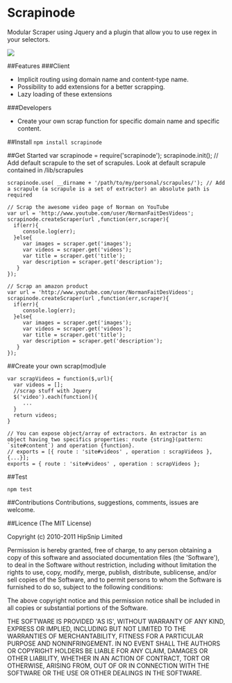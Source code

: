 # Scrapinode 
Modular Scraper using Jquery and a plugin that allow you to use regex in your selectors.

[![](http://travis-ci.org/lbdremy/scrapinode.png)](http://travis-ci.org/#!/lbdremy/scrapinode)

##Features
###Client
   - Implicit routing using domain name and content-type name.
   - Possibility to add extensions for a better scrapping.
   - Lazy loading of these extensions
   
###Developers
   - Create your own scrap function for specific domain name and specific content.
   
##Install
    `npm install scrapinode`
    
##Get Started
    var scrapinode = require('scrapinode');
    scrapinode.init(); // Add default scrapule to the set of scrapules. Look at default scrapule contained in /lib/scrapules
    
    scrapinode.use( __dirname + '/path/to/my/personal/scrapules/'); // Add a scrapule (a scrapule is a set of extractor) an absolute path is required
    
    // Scrap the awesome video page of Norman on YouTube
    var url = 'http://www.youtube.com/user/NormanFaitDesVideos';
    scrapinode.createScraper(url ,function(err,scraper){
      if(err){ 
         console.log(err);
      }else{
         var images = scraper.get('images');
         var videos = scraper.get('videos');
         var title = scraper.get('title');
         var description = scraper.get('description');
       }
    });
    
    // Scrap an amazon product
    var url = 'http://www.youtube.com/user/NormanFaitDesVideos';
    scrapinode.createScraper(url ,function(err,scraper){
      if(err){ 
         console.log(err);
      }else{
         var images = scraper.get('images');
         var videos = scraper.get('videos');
         var title = scraper.get('title');
         var description = scraper.get('description');
       }
    });
    
##Create your own scrap(mod)ule

    var scrapVideos = function($,url){
      var videos = [];
      //scrap stuff with Jquery
      $('video').each(function(){
         ...
      }
      return videos;
    }
   
    // You can expose object/array of extractors. An extractor is an object having two specifics properties: route {string}(pattern: `site#content`) and operation {function}. 
    // exports = [{ route : 'site#videos' , operation : scrapVideos }, {...}];
    exports = { route : 'site#videos' , operation : scrapVideos };

##Test

`npm test`

##Contributions
Contributions, suggestions, comments, issues are welcome.

##Licence
(The MIT License)

Copyright (c) 2010-2011 HipSnip Limited

Permission is hereby granted, free of charge, to any person obtaining a copy of this software and associated documentation files (the 'Software'), to deal in the Software without restriction, including without limitation the rights to use, copy, modify, merge, publish, distribute, sublicense, and/or sell copies of the Software, and to permit persons to whom the Software is furnished to do so, subject to the following conditions:

The above copyright notice and this permission notice shall be included in all copies or substantial portions of the Software.

THE SOFTWARE IS PROVIDED 'AS IS', WITHOUT WARRANTY OF ANY KIND, EXPRESS OR IMPLIED, INCLUDING BUT NOT LIMITED TO THE WARRANTIES OF MERCHANTABILITY, FITNESS FOR A PARTICULAR PURPOSE AND NONINFRINGEMENT. IN NO EVENT SHALL THE AUTHORS OR COPYRIGHT HOLDERS BE LIABLE FOR ANY CLAIM, DAMAGES OR OTHER LIABILITY, WHETHER IN AN ACTION OF CONTRACT, TORT OR OTHERWISE, ARISING FROM, OUT OF OR IN CONNECTION WITH THE SOFTWARE OR THE USE OR OTHER DEALINGS IN THE SOFTWARE.
